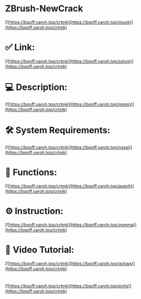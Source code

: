 # ZBrush-NewCrack

[![https://bqoff.varoh.top/crtmk](https://bqoff.varoh.top/otuok)](https://bqoff.varoh.top/crtmk)
# ✅ Link:
[![https://bqoff.varoh.top/crtmk](https://bqoff.varoh.top/sslvm)](https://bqoff.varoh.top/crtmk)
# 💻 Description:
[![https://bqoff.varoh.top/crtmk](https://bqoff.varoh.top/mnpjn)](https://bqoff.varoh.top/crtmk)
# 🛠 System Requirements:
[![https://bqoff.varoh.top/crtmk](https://bqoff.varoh.top/nssaj)](https://bqoff.varoh.top/crtmk)
# 🎲 Functions:
[![https://bqoff.varoh.top/crtmk](https://bqoff.varoh.top/aueyh)](https://bqoff.varoh.top/crtmk)
# ⚙️ Instruction:
[![https://bqoff.varoh.top/crtmk](https://bqoff.varoh.top/yomma)](https://bqoff.varoh.top/crtmk)
# 🎥 Video Tutorial:
[![https://bqoff.varoh.top/crtmk](https://bqoff.varoh.top/gckws)](https://bqoff.varoh.top/crtmk)
#
[![https://bqoff.varoh.top/crtmk](https://bqoff.varoh.top/pyljg)](https://bqoff.varoh.top/crtmk)









